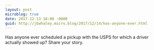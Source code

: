 ```yaml
---
layout: post
microblog: true
date: 2017-12-13 16:08 -0800
guid: http://jbwhaley.micro.blog/2017/12/14/has-anyone-ever.html
---
```

Has anyone ever scheduled a pickup with the USPS for which a driver actually showed up? Share your story.

